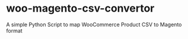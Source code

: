 # woo-magento-csv-convertor
A simple Python Script to map WooCommerce Product CSV to Magento format

